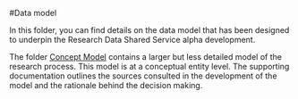 
#Data model

In this folder, you can find details on the data model that has been designed to underpin the Research Data Shared Service alpha development.  

The folder [Concept Model](https://github.com/JiscRDSS/rdss-canonical-data-model/tree/master/Data-Model/Diagrams/Concept-model) contains a larger but less detailed model of the research process. This model is at a conceptual entity level. The supporting documentation outlines the sources consulted in the development of the model and the rationale behind the decision making.
